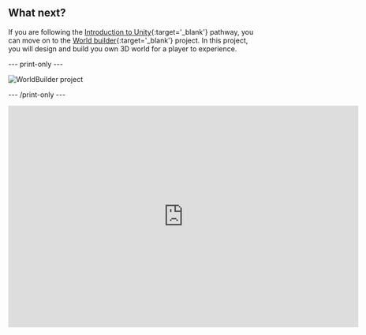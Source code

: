 ## What next?

If you are following the [Introduction to Unity](https://projects.raspberrypi.org/en/raspberrypi/unity-intro){:target='_blank'} pathway, you can move on to the [World builder](https://projects.raspberrypi.org/en/projects/world-builder){:target='_blank'} project. In this project, you will design and build you own 3D world for a player to experience.

--- print-only ---

![WorldBuilder project](images/worldbuilder-project.png)

--- /print-only ---

<iframe allowtransparency="true" width="710" height="450" src="https://raspberrypilearning.github.io/unity-webgl/world-builder-ms/" frameborder="0"></iframe>
